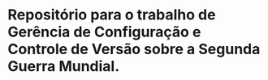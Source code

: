 # Repositório para o trabalho de Gerência de Configuração e Controle de Versão sobre a Segunda Guerra Mundial.